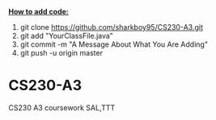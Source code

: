 <b><u>How to add code:</u></b><br />
1. git clone https://github.com/sharkboy95/CS230-A3.git<br />
2. git add "YourClassFile.java"<br />
3. git commit -m "A Message About What You Are Adding"<br />
4. git push -u origin master

CS230-A3
========

CS230 A3 coursework SAL,TTT

